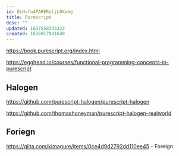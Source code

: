 ```yaml
---
id: DLHvfn4PARERoljL0Xweg
title: Purescript
desc: ""
updated: 1637558335323
created: 1636917941640
---
```


https://book.purescript.org/index.html

https://egghead.io/courses/functional-programming-concepts-in-purescript

## Halogen

https://github.com/purescript-halogen/purescript-halogen

https://github.com/thomashoneyman/purescript-halogen-realworld


## Foriegn

https://qiita.com/kimagure/items/0ce4d9d2792dd110ee45 - Foreign